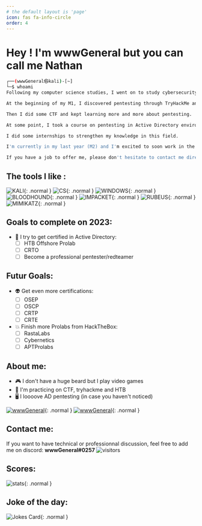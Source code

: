 ```yaml
---
# the default layout is 'page'
icon: fas fa-info-circle
order: 4
---
```

# **Hey ! I'm wwwGeneral but you can call me Nathan**


```bash
┌──(wwwGeneral㉿kali)-[~]
└─$ whoami
Following my computer science studies, I went on to study cybersecurity at an engineering school.

At the beginning of my M1, I discovered pentesting through TryHackMe and I loved it.

Then I did some CTF and kept learning more and more about pentesting.

At some point, I took a course on pentesting in Active Directory environment and I fell in love with AD pentesting that day.

I did some internships to strengthen my knowledge in this field.

I'm currently in my last year (M2) and I'm excited to soon work in the offensive security world.

If you have a job to offer me, please don't hesitate to contact me directly to discuss it !
```

## The tools I like :
![KALI](https://img.shields.io/badge/Kali_Linux-557C94?style=for-the-badge&logo=kali-linux&logoColor=white){: .normal }
![CS](https://img.shields.io/badge/Cobalt%20Strike-A81D33?style=for-the-badge){: .normal }
![WINDOWS](https://img.shields.io/badge/Active%20Directory-0078D6?style=for-the-badge&logo=windows&logoColor=white){: .normal }
![BLOODHOUND](https://img.shields.io/badge/BloodHound-0078D4?style=for-the-badge){: .normal }
![IMPACKET](https://img.shields.io/badge/Impacket-5C2D91?style=for-the-badge){: .normal }
![RUBEUS](https://img.shields.io/badge/Rubeus-00979D?style=for-the-badge){: .normal }
![MIMIKATZ](https://img.shields.io/badge/Mimikatz-90E59A.svg?style=for-the-badge){: .normal }


## Goals to complete on 2023:
- 👾 I try to get certified in Active Directory:
    - [ ] HTB Offshore Prolab
    - [ ] CRTO
    - [ ] Become a professional pentester/redteamer
  
## Futur Goals: 
- 👽 Get even more certifications:
    - [ ] OSEP
    - [ ] OSCP
    - [ ] CRTP
    - [ ] CRTE
   
- 💥 Finish more Prolabs from HackTheBox:
    - [ ] RastaLabs
    - [ ] Cybernetics
    - [ ] APTProlabs
    
## About me:
 - 🎮 I don't have a huge beard but I play video games
 - 🎌 I'm practicing on CTF, tryhackme and HTB
 - 🖥 I loooove AD pentesting (in case you haven't noticed)
 
 [![wwwGeneral](https://www.hackthebox.eu/badge/image/799064)](https://app.hackthebox.com/profile/799064){: .normal }
 [![wwwGeneral](https://tryhackme-badges.s3.amazonaws.com/wwwGeneral.png)](https://tryhackme.com/p/wwwGeneral){: .normal }


## Contact me:
If you want to have technical or professionnal discussion, feel free to add me on discord: **wwwGeneral#0257**
![visitors](https://visitor-badge.glitch.me/badge?page_id=wwwGeneral.visitor-badge)

## Scores:
![stats](https://github-readme-stats.vercel.app/api?username=wwwGeneral){: .normal }

## Joke of the day:
![Jokes Card](https://readme-jokes.vercel.app/api){: .normal }
<!---
wwwGeneral/wwwGeneral is a ✨ special ✨ repository because its `README.md` (this file) appears on your GitHub profile.
You can click the Preview link to take a look at your changes.
--->